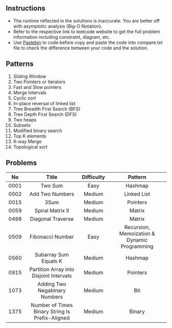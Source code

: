 ## Instructions

- The runtime reflected in the solutions is inaccurate. You are better off with asymptotic analysis (Big-O Notation).
- Refer to the respective link to leetcode website to get the full problem information including constraint, diagram, etc.
- Use [Pastebin](https://pastebin.com/) to code before copy and paste the code into compare.txt file to check the difference between your code and the solution.

## Patterns

1. Sliding Window
2. Two Pointers or Iterators
3. Fast and Slow pointers
4. Merge Intervals
5. Cyclic sort
6. In-place reversal of linked list
7. Tree Breadth First Search (BFS)
8. Tree Depth First Search (DFS)
9. Two heaps
10. Subsets
11. Modified binary search
12. Top K elements
13. K-way Merge
14. Topological sort

## Problems

|  No  |                      Title                      | Difficulty |                   Pattern                    |
| :--: | :---------------------------------------------: | :--------: | :------------------------------------------: |
| 0001 |                     Two Sum                     |    Easy    |                   Hashmap                    |
| 0002 |                 Add Two Numbers                 |   Medium   |                 Linked List                  |
| 0015 |                      3Sum                       |   Medium   |                   Pointers                   |
| 0059 |                Spiral Matrix II                 |   Medium   |                    Matrix                    |
| 0498 |                Diagonal Traverse                |   Medium   |                    Matrix                    |
| 0509 |                Fibonacci Number                 |    Easy    | Recursion, Memoization & Dynamic Programming |
| 0560 |              Subarray Sum Equals K              |   Medium   |                   Hashmap                    |
| 0915 |     Partition Array into Disjoint Intervals     |   Medium   |                   Pointers                   |
| 1073 |          Adding Two Negabinary Numbers          |   Medium   |                     Bit                      |
| 1375 | Number of Times Binary String Is Prefix-Aligned |   Medium   |                    Binary                    |
